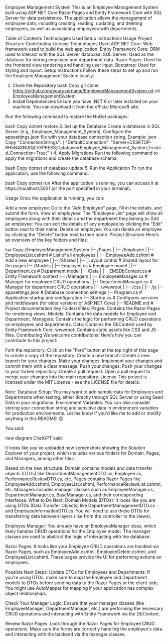 Employee Management System
This is an Employee Management System built using ASP.NET Core Razor Pages and Entity Framework Core with SQL Server for data persistence. The application allows the management of employee data, including creating, reading, updating, and deleting employees, as well as associating employees with departments.

Table of Contents
Technologies Used
Setup Instructions
Usage
Project Structure
Contributing
License
Technologies Used
ASP.NET Core: Web framework used to build the web application.
Entity Framework Core: ORM used to interact with the SQL Server database.
SQL Server: Used as the database for storing employee and department data.
Razor Pages: Used for the frontend view rendering and handling user input.
Bootstrap: Used for styling and layout.
Setup Instructions
Follow these steps to set up and run the Employee Management System locally:

1. Clone the Repository
bash
Copy
git clone https://github.com/yourusername/EmployeeManagementSystem.git
cd EmployeeManagementSystem
2. Install Dependencies
Ensure you have .NET 6 or later installed on your machine. You can download it from the official Microsoft site.

Run the following command to restore the NuGet packages:

bash
Copy
dotnet restore
3. Set up the Database
Create a database in SQL Server (e.g., Employee_Management_System).
Configure the appsettings.json file with your database connection string. Example:
json
Copy
"ConnectionStrings": {
    "DefaultConnection": "Server=DESKTOP-6H5N4SN\\SQLEXPRESS;Database=Employee_Management_System;Trusted_Connection=True;"
}
4. Apply Migrations
Run the following command to apply the migrations and create the database schema:

bash
Copy
dotnet ef database update
5. Run the Application
To run the application, use the following command:

bash
Copy
dotnet run
After the application is running, you can access it at https://localhost:5001 (or the port specified in your terminal).

Usage
Once the application is running, you can:

Add a new employee: Go to the "Add Employee" page, fill in the details, and submit the form.
View all employees: The "Employee List" page will show all employees along with their details and the department they belong to.
Edit an employee: You can edit the details of any employee by clicking the "Edit" button next to their name.
Delete an employee: You can delete an employee by clicking the "Delete" button next to their name.
Project Structure
Here’s an overview of the key folders and files:

lua
Copy
/EmployeeManagementSystem
|-- /Pages
|   |-- /Employee
|       |-- EmployeeList.cshtml          # List of all employees
|       |-- EmployeeAdd.cshtml           # Add a new employee
|   |-- /Shared
|       |-- _Layout.cshtml               # Shared layout for the pages
|-- /Models
|   |-- Employee.cs                      # Employee model
|   |-- Department.cs                    # Department model
|-- /Data
|   |-- EMSDbContext.cs                 # Entity Framework context
|-- /Managers
|   |-- EmployeeManager.cs               # Manager for employee CRUD operations
|   |-- DepartmentManager.cs             # Manager for department CRUD operations
|-- /wwwroot
|   |-- /css
|   |-- /js
|-- appsettings.json                     # Database connection settings
|-- Program.cs                           # Application startup and configuration
|-- Startup.cs                          # Configures services and middleware (for older versions of ASP.NET Core)
|-- README.md                           # Project documentation
Key Folders/Files:
Pages: Contains the Razor Pages for rendering views.
Models: Contains the data models for Employee and Department.
Managers: Contains the logic for performing CRUD operations on employees and departments.
Data: Contains the DbContext used by Entity Framework Core.
wwwroot: Contains static assets like CSS and JS files.
Contributing
We welcome contributions! Here’s how you can contribute to this project:

Fork the repository: Click on the "Fork" button at the top right of this page to create a copy of the repository.
Create a new branch: Create a new branch for your changes.
Make your changes: Implement your changes and commit them with a clear message.
Push your changes: Push your changes to your forked repository.
Create a pull request: Open a pull request to merge your changes into the main repository.
License
This project is licensed under the MIT License - see the LICENSE file for details.

Note:
Database Setup: You may want to add sample data for Employees and Departments when testing, either directly through SQL Server or using Seed Data in your migrations.
Environment Variables: You can also consider storing your connection string and sensitive data in environment variables for production environments.
Let me know if you'd like me to add or modify anything in this README! 😊





You said:



new diagram
ChatGPT said:

It looks like you've uploaded new screenshots showing the Solution Explorer of your project, which includes various folders for Domain, Pages, and Managers, among other files.

Based on the new structure:
Domain contains models and data transfer objects (DTOs) like DepartmentManagementDTO.cs, Employee.cs, PerformanceReviewDTO.cs, etc.
Pages contains Razor Pages like EmployeeAdd.cshtml, EmployeeList.cshtml, PerformanceReviewList.cshtml, etc.
Managers includes manager classes such as EmployeeManager.cs, DepartmentManager.cs, BaseManager.cs, and their corresponding interfaces.
What to Do Next:
Domain Models (DTOs): It looks like you are using DTOs (Data Transfer Objects) like DepartmentManagementDTO.cs and EmployeeInformationDTO.cs. You will need to use these DTOs for transferring data between layers (like from the controller to the views).

Employee Manager: You already have an EmployeeManager class, which likely handles CRUD operations for the Employee model. The manager classes are used to abstract the logic of interacting with the database.

Razor Pages: It looks like your Employee CRUD operations are handled via Razor Pages, such as EmployeeAdd.cshtml, EmployeeDelete.cshtml, and EmployeeList.cshtml. These pages provide the UI for performing actions on employees.

Possible Next Steps:
Update DTOs for Employees and Departments: If you're using DTOs, make sure to map the Employee and Department models to DTOs before sending data to the Razor Pages or the client-side. You might use AutoMapper for mapping if your application has complex object relationships.

Check Your Manager Logic: Ensure that your manager classes (like EmployeeManager, DepartmentManager, etc.) are performing the necessary CRUD operations and interacting with Entity Framework via the DbContext.

Review Razor Pages: Look through the Razor Pages for Employee CRUD operations. Make sure the forms are correctly handling the employee's data and interacting with the backend via the manager classes.
